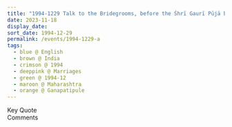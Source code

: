 ```yaml
---
title: "1994-1229 Talk to the Bridegrooms, before the Śhrī Gaurī Pūjā before the Marriages Ceremony, Tent, Gaṇapatīpuḷe, Maharashtra, India"
date: 2023-11-18
display_date: 
sort_date: 1994-12-29
permalink: /events/1994-1229-a
tags:
  - blue @ English
  - brown @ India
  - crimson @ 1994
  - deeppink @ Marriages
  - green @ 1994-12
  - maroon @ Maharashtra
  - orange @ Ganapatipule
---
```


<wave-list>
  <list-title color="green" width="75">Key Quote</list-title>
  <list-item color="BlanchedAlmond"  width="200"></list-item>
  <list-item color="Lavender"></list-item>
  <list-item color="BlanchedAlmond"></list-item>
</wave-list>

<br>

<wave-list>
  <list-title color="green" width="75">Comments</list-title>
  <list-item color="BlanchedAlmond"  width="200"></list-item>
  <list-item color="Lavender"></list-item>
  <list-item color="BlanchedAlmond"></list-item>
</wave-list>
